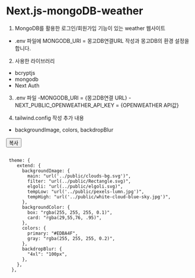 # Next.js-mongoDB-weather
1. MongoDB를 활용한 로그인/회원가입 기능이 있는 weather 웹사이트
- .env 파일에 MONGODB_URI = 몽고DB연결URL 작성과 몽고DB의 환경 설정을 합니다.


2. 사용한 라이브러리
- bcryptjs
- mongodb
- Next Auth

3. .env 파일
-MONGODB_URI = {몽고DB연결 URL}
-NEXT_PUBLIC_OPENWEATHER_API_KEY = {OPENWEATHER API값}

4. tailwind.config 작성 추가 내용
-  backgroundImage, colors, backdropBlur

<button onclick="copyCode()">복사</button>
<pre><code id="codeBlock">
 theme: {
    extend: {
      backgroundImage: {
        main: "url('../public/clouds-bg.svg')",
        filter: "url(../public/Rectangle.svg)",
        elgoli: "url(../public/elgoli.svg)",
        tempLow: "url('../public/pexels-lumn.jpg')",
        tempHigh: "url('../public/white-cloud-blue-sky.jpg')",
      },
      backgroundColor: {
        box: "rgba(255, 255, 255, 0.1)",
        card: "rgba(29,55,76, .95)",
      },
      colors: {
        primary: "#EDBA4F",
        gray: "rgba(255, 255, 255, 0.2)",
      },
      backdropBlur: {
        "4xl": "100px",
      },
    },
  },
</code></pre>
<script>
function copyCode() {
    var codeBlock = document.getElementById("codeBlock");
    var range = document.createRange();
    range.selectNode(codeBlock);
    window.getSelection().removeAllRanges();
    window.getSelection().addRange(range);
    document.execCommand("copy");
    window.getSelection().removeAllRanges();
    alert("코드가 복사되었습니다!");
}
</script>
